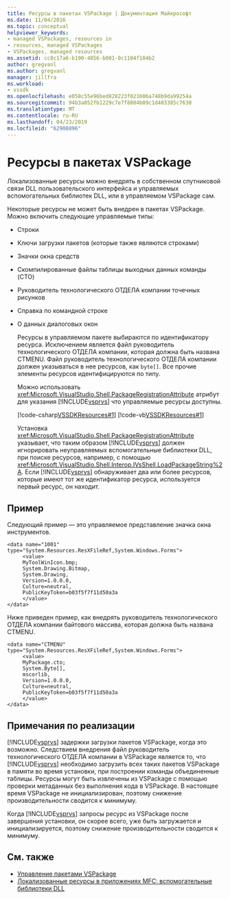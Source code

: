 ```yaml
---
title: Ресурсы в пакетах VSPackage | Документация Майкрософт
ms.date: 11/04/2016
ms.topic: conceptual
helpviewer_keywords:
- managed VSPackages, resources in
- resources, managed VSPackages
- VSPackages, managed resources
ms.assetid: cc8c17a6-b190-4856-b001-0c1104f104b2
author: gregvanl
ms.author: gregvanl
manager: jillfra
ms.workload:
- vssdk
ms.openlocfilehash: e058c55e96bed828223f021606a748b9da99254a
ms.sourcegitcommit: 94b3a052fb1229c7e7f8804b09c1d403385c7630
ms.translationtype: MT
ms.contentlocale: ru-RU
ms.lasthandoff: 04/23/2019
ms.locfileid: "62908896"
---
```

# <a name="resources-in-vspackages"></a>Ресурсы в пакетах VSPackage
Локализованные ресурсы можно внедрять в собственном спутниковой связи DLL пользовательского интерфейса и управляемых вспомогательных библиотек DLL, или в управляемом VSPackage сам.

 Некоторые ресурсы не может быть внедрен в пакетах VSPackage. Можно включить следующие управляемые типы:

- Строки

- Ключи загрузки пакетов (которые также являются строками)

- Значки окна средств

- Скомпилированные файлы таблицы выходных данных команды (CTO)

- Руководитель технологического ОТДЕЛА компании точечных рисунков

- Справка по командной строке

- О данных диалоговых окон

  Ресурсы в управляемом пакете выбираются по идентификатору ресурса. Исключением является файл руководитель технологического ОТДЕЛА компании, которая должна быть названа CTMENU. Файл руководитель технологического ОТДЕЛА компании должен указываться в нее ресурсов, как `byte[]`. Все прочие элементы ресурсов идентифицируются по типу.

  Можно использовать <xref:Microsoft.VisualStudio.Shell.PackageRegistrationAttribute> атрибут для указания [!INCLUDE[vsprvs](../../code-quality/includes/vsprvs_md.md)] что управляемые ресурсы доступны.

  [!code-csharp[VSSDKResources#1](../../extensibility/internals/codesnippet/CSharp/resources-in-vspackages_1.cs)]
  [!code-vb[VSSDKResources#1](../../extensibility/internals/codesnippet/VisualBasic/resources-in-vspackages_1.vb)]

  Установка <xref:Microsoft.VisualStudio.Shell.PackageRegistrationAttribute> указывает, что таким образом [!INCLUDE[vsprvs](../../code-quality/includes/vsprvs_md.md)] должен игнорировать неуправляемых вспомогательные библиотеки DLL, при поиске ресурсов, например, с помощью <xref:Microsoft.VisualStudio.Shell.Interop.IVsShell.LoadPackageString%2A>. Если [!INCLUDE[vsprvs](../../code-quality/includes/vsprvs_md.md)] обнаруживает два или более ресурсов, которые имеют тот же идентификатор ресурса, используется первый ресурс, он находит.

## <a name="example"></a>Пример
 Следующий пример — это управляемое представление значка окна инструментов.

```
<data name="1001"
type="System.Resources.ResXFileRef,System.Windows.Forms">
     <value>
     MyToolWinIcon.bmp;
     System.Drawing.Bitmap,
     System.Drawing,
     Version=1.0.0.0,
     Culture=neutral,
     PublicKeyToken=b03f5f7f11d50a3a
     </value>
</data>
```

 Ниже приведен пример, как внедрять руководитель технологического ОТДЕЛА компании байтового массива, которая должна быть названа CTMENU.

```
<data name="CTMENU"
type="System.Resources.ResXFileRef,System.Windows.Forms">
     <value>
     MyPackage.cto;
     System.Byte[],
     mscorlib,
     Version=1.0.0.0,
     Culture=neutral,
     PublicKeyToken=b03f5f7f11d50a3a
     </value>
</data>
```

## <a name="implementation-notes"></a>Примечания по реализации
 [!INCLUDE[vsprvs](../../code-quality/includes/vsprvs_md.md)] задержки загрузки пакетов VSPackage, когда это возможно. Следствием внедрения файл руководитель технологического ОТДЕЛА компании в VSPackage является то, что [!INCLUDE[vsprvs](../../code-quality/includes/vsprvs_md.md)] необходимо загрузить всех таких пакетов VSPackage в памяти во время установки, при построении команды объединенные таблицы. Ресурсы могут быть извлечены из VSPackage с помощью проверки метаданных без выполнения кода в VSPackage. В настоящее время VSPackage не инициализирован, поэтому снижение производительности сводится к минимуму.

 Когда [!INCLUDE[vsprvs](../../code-quality/includes/vsprvs_md.md)] запросы ресурс из VSPackage после завершения установки, он скорее всего, уже быть загружается и инициализируется, поэтому снижение производительности сводится к минимуму.

## <a name="see-also"></a>См. также
- [Управление пакетами VSPackage](../../extensibility/managing-vspackages.md)
- [Локализованные ресурсы в приложениях MFC: вспомогательные библиотеки DLL](/cpp/build/localized-resources-in-mfc-applications-satellite-dlls)
